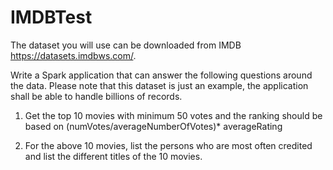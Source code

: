 # IMDBTest

The dataset you will use can be downloaded from IMDB https://datasets.imdbws.com/. 

Write a Spark application that can answer the following questions around the data.
Please note that this dataset is just an example, the application shall be able to handle
billions of records.

1. Get the top 10 movies with minimum 50 votes and the ranking should be based on
(numVotes/averageNumberOfVotes)* averageRating

2. For the above 10 movies, list the persons who are most often credited and list the
different titles of the 10 movies.
